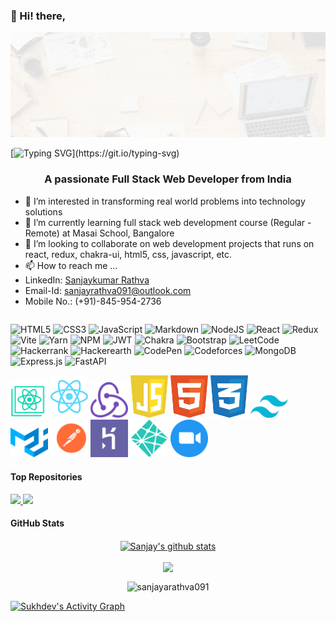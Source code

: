 ### 👋 Hi! there,

<p align="center">
  <img src="./public/Heading.gif" alt="gitHub_Heading" />
</p>


[![Typing SVG](https://readme-typing-svg.herokuapp.com?font=Fira+Code&size=25&pause=1000&color=ffa500&center=true&width=1024&lines=Hey!+I'm+Sanjaykumar+Rathva!;Full+Stack+Web+Developer;)](https://git.io/typing-svg)
<h3 align="center">A passionate Full Stack Web Developer from India</h3>

- 👀 I’m interested in transforming real world problems into technology solutions
- 🌱 I’m currently learning full stack web development course (Regular - Remote) at Masai School, Bangalore
- 💞️ I’m looking to collaborate on web development projects that runs on react, redux, chakra-ui, html5, css, javascript, etc.
- 📫 How to reach me ...
- LinkedIn: [Sanjaykumar Rathva](https://www.linkedin.com/in/sanjaykumar-rathva-a091/)
- Email-Id: sanjayrathva091@outlook.com
- Mobile No.: (+91)-845-954-2736

<p align="center" style="display: flex; justify-content: center; align-items: center">

![HTML5](https://img.shields.io/badge/html5-%23E34F26.svg?style=for-the-badge&logo=html5&logoColor=white)
![CSS3](https://img.shields.io/badge/css3-%231572B6.svg?style=for-the-badge&logo=css3&logoColor=white)
![JavaScript](https://img.shields.io/badge/javascript-%23323330.svg?style=for-the-badge&logo=javascript&logoColor=%23F7DF1E)
![Markdown](https://img.shields.io/badge/markdown-%23000000.svg?style=for-the-badge&logo=markdown&logoColor=white)
![NodeJS](https://img.shields.io/badge/node.js-6DA55F?style=for-the-badge&logo=node.js&logoColor=white)
![React](https://img.shields.io/badge/react-%2320232a.svg?style=for-the-badge&logo=react&logoColor=%2361DAFB)
![Redux](https://img.shields.io/badge/redux-%23593d88.svg?style=for-the-badge&logo=redux&logoColor=white)
![Vite](https://img.shields.io/badge/vite-%23646CFF.svg?style=for-the-badge&logo=vite&logoColor=white)
![Yarn](https://img.shields.io/badge/yarn-%232C8EBB.svg?style=for-the-badge&logo=yarn&logoColor=white)
![NPM](https://img.shields.io/badge/NPM-%23000000.svg?style=for-the-badge&logo=npm&logoColor=white)
![JWT](https://img.shields.io/badge/JWT-black?style=for-the-badge&logo=JSON%20web%20tokens)
![Chakra](https://img.shields.io/badge/chakra-%234ED1C5.svg?style=for-the-badge&logo=chakraui&logoColor=white)
![Bootstrap](https://img.shields.io/badge/bootstrap-%23563D7C.svg?style=for-the-badge&logo=bootstrap&logoColor=white)
![LeetCode](https://img.shields.io/badge/LeetCode-000000?style=for-the-badge&logo=LeetCode&logoColor=#d16c06)
![Hackerrank](https://img.shields.io/badge/-Hackerrank-2EC866?style=for-the-badge&logo=HackerRank&logoColor=white)
![Hackerearth](https://img.shields.io/badge/HackerEarth-%232C3454.svg?&style=for-the-badge&logo=HackerEarth&logoColor=Blue)
![CodePen](https://img.shields.io/badge/Codepen-000000?style=for-the-badge&logo=codepen&logoColor=white)
![Codeforces](https://img.shields.io/badge/Codeforces-445f9d?style=for-the-badge&logo=Codeforces&logoColor=white)
![MongoDB](https://img.shields.io/badge/MongoDB-%234ea94b.svg?style=for-the-badge&logo=mongodb&logoColor=white)
![Express.js](https://img.shields.io/badge/express.js-%23404d59.svg?style=for-the-badge&logo=express&logoColor=%2361DAFB)
![FastAPI](https://img.shields.io/badge/FastAPI-005571?style=for-the-badge&logo=fastapi)

</p>


<div>
  <img src="https://github.com/sanjayrathva091/sanjayrathva091/blob/main/public/logos/create-react-app.svg" alt="create-react-app-logo" width="60px" />
  <img src="https://github.com/sanjayrathva091/sanjayrathva091/blob/main/public/logos/react-2.svg" alt="react-logo" width="60px" />
  <img src="https://github.com/sanjayrathva091/sanjayrathva091/blob/main/public/logos/redux.svg" alt="redux-logo" width="60px" />
  <img src="https://github.com/sanjayrathva091/sanjayrathva091/blob/main/public/logos/javascript-1.svg" alt="js-logo" width="60px" />
  <img src="https://github.com/sanjayrathva091/sanjayrathva091/blob/main/public/logos/html-1.svg" alt="html-logo" width="60px" />
  <img src="https://github.com/sanjayrathva091/sanjayrathva091/blob/main/public/logos/css-3.svg" alt="css-logo" width="60px" />
  <img src="https://github.com/sanjayrathva091/sanjayrathva091/blob/main/public/logos/tailwind-css-2.svg" alt="tailwind-css-logo" width="60px" />
  <img src="https://github.com/sanjayrathva091/sanjayrathva091/blob/main/public/logos/material-ui-1.svg" alt="mui-logo" width="60px" />
  <img src="https://github.com/sanjayrathva091/sanjayrathva091/blob/main/public/logos/postman.svg" alt="postman-logo" width="60px" />
  <img src="https://github.com/sanjayrathva091/sanjayrathva091/blob/main/public/logos/heroku-4.svg" alt="heroku-logo" width="60px" />
  <img src="https://github.com/sanjayrathva091/sanjayrathva091/blob/main/public/logos/netlify.svg" alt="netlify-logo" width="60px" />
  <img src="https://github.com/sanjayrathva091/sanjayrathva091/blob/main/public/logos/zoom-app.svg" alt="zoom-logo" width="60px" />
</div>

#### Top Repositories

<a href="https://github.com/sanjayrathva091/github-readme-stats">
  <img src="https://github-readme-stats.vercel.app/api/pin/?username=sanjayrathva091&repo=Optimizely-Ecommerce-Project&show_owner=true&theme=gruvbox" />
</a>
<a href="https://github.com/sanjayrathva091/github-readme-stats">
  <img src="https://github-readme-stats.vercel.app/api/pin/?username=sanjayrathva091&repo=fitnessBlender&show_owner=true&theme=gruvbox" />
</a>

#### GitHub Stats

<p align="center"><a href="https://github.com/sanjayrathva091/github-readme-stats"><img align="center" src="https://github-readme-stats.vercel.app/api?username=sanjayrathva091&show_icons=true&include_all_commits=true&theme=gruvbox&hide_border=false" alt="Sanjay's github stats" /></a></p>

<p align="center"><a href="https://github.com/gruvbox/github-readme-stats"><img align="center" src="https://github-readme-stats.vercel.app/api/top-langs/?username=sanjayrathva091&layout=compact&theme=gruvbox" /></a></p>

<p align="center" ><img align="center" src="https://github-readme-streak-stats.herokuapp.com/?user=sanjayrathva091&show_icons=true&locale=en&theme=gruvbox" alt="sanjayarathva091" /></p>


<a href="https://github.com/sanjayrathva091/github-readme-activity-graph"><img alt="Sukhdev's Activity Graph" src="https://activity-graph.herokuapp.com/graph?username=sanjayrathva091&bg_color=0D1117&color=ffa500&line=5BCDEC&point=ffa500&hide_border=true" /></a>



<!---
sanjayrathva091/sanjayrathva091 is a ✨ special ✨ repository because its `README.md` (this file) appears on your GitHub profile.
You can click the Preview link to take a look at your changes.
--->
